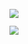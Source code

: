 ![](https://ws1.sinaimg.cn/large/006tKfTcly1g0chtub16oj31d606swg8.jpg)

![](https://ws3.sinaimg.cn/large/006tKfTcly1g0chvr248sj31co0rogq8.jpg)



